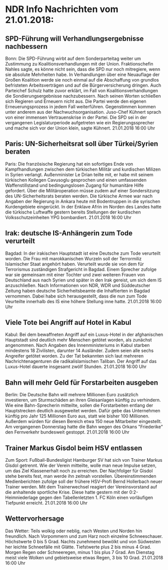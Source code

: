 # NDR Info Nachrichten vom 21.01.2018:


## SPD-Führung will Verhandlungsergebnisse nachbessern
Bonn: Die SPD-Führung wirbt auf dem Sonderparteitag weiter um Zustimmung zu Koalitionsverhandlungen mit der Union. Fraktionschefin Nahles sagte, es könne nicht sein, dass die SPD nur noch mitregiere, wenn sie absolute Mehrheiten habe. In Verhandlungen über eine Neuauflage der Großen Koalition werde sie noch einmal auf die Abschaffung von grundlos befristeten Arbeitsverträgen und auf die Bürgerversicherung dringen. Auch Parteichef Schulz hatte zuvor erklärt, im Fall von Koalitionsverhandlungen die Sondierungsergebnisse nachzubessern. Nach seinen Worten schließen sich Regieren und Erneuern nicht aus. Die Partei werde den eigenen Erneuerungsprozess in jedem Fall weiterführen. Gegenstimmen kommen unter anderem aus der Nachwuchsorganisation. Juso-Chef Kühnert sprach von einer immensen Vertrauenskrise in der Partei. Die SPD sei in der vergangenen Legislaturperiode aufgetreten wie ein Regierungssprecher und mache sich vor der Union klein, sagte Kühnert. 21.01.2018 16:00 Uhr 

## Paris: UN-Sicherheitsrat soll über Türkei/Syrien beraten
Paris: Die französische Regierung hat ein sofortiges Ende von Kampfhandlungen zwischen dem türkischen Militär und kurdischen Milizen in Syrien verlangt. Außenminister Le Drian teilte mit, er habe mit seinem türkischen Kollegen Cavusoglu gesprochen und einen umfassenden Waffenstillstand und bedingungslosen Zugang für humanitäre Hilfe gefordert. Über die Militäroperation müsse zudem auf einer Sondersitzung des UN-Sicherheitsrats beraten werden. Die türkische Armee war nach Angaben der Regierung in Ankara heute mit Bodentruppen in die syrischen Kurdengebiete eingerückt. In der Enklave Afrin im Norden des Landes hatte die türkische Luftwaffe gestern bereits Stellungen der kurdischen Volksschutzeinheiten YPG bombardiert. 21.01.2018 16:00 Uhr 

## Irak: deutsche IS-Anhängerin zum Tode verurteilt
Bagdad: In der irakischen Hauptstadt ist eine Deutsche zum Tode verurteilt worden. Die Frau mit marokkanischen Wurzeln soll der Terrormiliz Islamischer Staat angehört haben. Verurteilt wurde sie von dem für Terrorismus zuständigen Strafgericht in Bagdad. Einem Sprecher zufolge war sie gemeinsam mit einer Tochter und zwei weiteren Frauen von Deutschland aus nach Syrien und später in den Irak gereist, um sich dem IS anzuschließen. Nach Informationen von NDR, WDR und Süddeutscher Zeitung haben deutsche Sicherheitsbeamte die Inhaftierten in Bagdad vernommen. Dabei habe sich herausgestellt, dass die nun zum Tode Veurteilte innerhalb des IS eine höhere Stellung inne hatte. 21.01.2018 16:00 Uhr 

## Viele Tote bei Angriff auf Hotel in Kabul
Kabul: Bei dem bewaffneten Angriff auf ein Luxus-Hotel in der afghanischen Hauptstadt sind deutlich mehr Menschen getötet worden, als zunächst angenommen. Nach Angaben des Innenministeriums in Kabul starben mindestens 18 Zivilisten, darunter 14 Ausländer. Zudem seien alle sechs Angreifer getötet worden. Zu der Tat bekannten sich laut mehreren Nachrichtenagenturen die radikalislamischen Taliban. Der Angriff auf das Luxus-Hotel dauerte insgesamt zwölf Stunden. 21.01.2018 16:00 Uhr 

## Bahn will mehr Geld für Forstarbeiten ausgeben
Berlin: Die Deutsche Bahn will mehrere Millionen Euro zusätzlich investieren, um Sturmschäden an ihren Gleisanlagen künftig zu verhindern. Wie eine Bahn-Sprecherin mitteilte, sollen die Forstarbeiten entlang der Hauptstrecken deutlich ausgeweitet werden. Dafür gebe das Unternehmen künftig pro Jahr 125 Millionen Euro aus, statt wie bisher 100 Millionen. Außerdem würden für diesen Bereich etwa 150 neue Mitarbeiter eingestellt. Am vergangenen Donnerstag hatte die Bahn wegen des Orkans "Friederike" den Fernverkehr bundesweit gestoppt. 21.01.2018 16:00 Uhr 

## Trainer Markus Gisdol beim HSV entlassen
Zum Sport: Fußball-Bundesligist Hamburger SV hat sich von Trainer Markus Gisdol getrennt. Wie der Verein mitteilte, wolle man neue Impulse setzen, um das Ziel Klassenerhalt noch zu erreichen. Der Nachfolger für Gisdol stehe bereits fest, man werde ihn zeitnah vorstellen. Übereinstimmenden Medienberichten zufolge soll der frühere HSV-Profi Bernd Hollerbach neuer Trainer werden. Mit dem Trainerwechsel reagiert der Vereinsvorstand auf die anhaltende sportliche Krise. Diese hatte gestern mit der 0:2-Heimniederlage gegen den Tabellenletzten 1. FC Köln einen vorläufigen Tiefpunkt erreicht. 21.01.2018 16:00 Uhr 

## Wettervorhersage
Das Wetter: Teils wolkig oder neblig, nach Westen und Norden hin freundlich. Nach Vorpommern und zum Harz noch einzelne Schneeschauer. Höchstwerte 0 bis 5 Grad. Nachts zunehmend bewölkt und von Südwesten her leichte Schneefälle mit Glätte. Tiefstwerte plus 2 bis minus 4 Grad. Morgen Regen oder Schneeregen, minus 1 bis plus 7 Grad. Am Dienstag meist viele Wolken und gebietsweise etwas Regen, 3 bis 10 Grad. 21.01.2018 16:00 Uhr 
